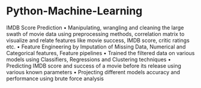 # Python-Machine-Learning
IMDB Score Prediction
•	Manipulating, wrangling and cleaning the large swath of movie data  using preprocessing methods, correlation matrix to visualize and relate features like movie success, IMDB score, critic ratings etc.
•	Feature Engineering by Imputation of Missing Data, Numerical and Categorical features, Feature pipelines 
•	Trained the filtered data on various models using Classifiers, Regressions and Clustering techniques
•	Predicting IMDB score and success of a movie before its release using various known parameters
•	Projecting different models accuracy and performance using brute force analysis
